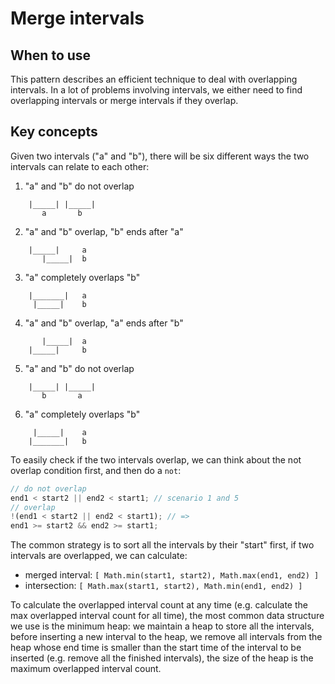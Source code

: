 # Merge intervals

## When to use

This pattern describes an efficient technique to deal with overlapping intervals. In a lot of problems involving intervals, we either need to find overlapping intervals or merge intervals if they overlap.

## Key concepts

Given two intervals ("a" and "b"), there will be six different ways the two intervals can relate to each other:

1. "a" and "b" do not overlap

```
    |_____| |_____|
       a       b
```

2. "a" and "b" overlap, "b" ends after "a"

```
    |_____|     a
       |_____|  b
```

3. "a" completely overlaps "b"

```
    |_______|   a
     |_____|    b
```

4. "a" and "b" overlap, "a" ends after "b"

```
       |_____|  a
    |_____|     b
```

5. "a" and "b" do not overlap

```
    |_____| |_____|
       b       a
```

6. "a" completely overlaps "b"

```
     |_____|    a
    |_______|   b
```

To easily check if the two intervals overlap, we can think about the not overlap condition first, and then do a `not`:

```javascript
// do not overlap
end1 < start2 || end2 < start1; // scenario 1 and 5
// overlap
!(end1 < start2 || end2 < start1); // =>
end1 >= start2 && end2 >= start1;
```

The common strategy is to sort all the intervals by their "start" first, if two intervals are overlapped, we can calculate:

- merged interval: `[ Math.min(start1, start2), Math.max(end1, end2) ]`
- intersection: `[ Math.max(start1, start2), Math.min(end1, end2) ]`

To calculate the overlapped interval count at any time (e.g. calculate the max overlapped interval count for all time), the most common data structure we use is the minimum heap: we maintain a heap to store all the intervals, before inserting a new interval to the heap, we remove all intervals from the heap whose end time is smaller than the start time of the interval to be inserted (e.g. remove all the finished intervals), the size of the heap is the maximum overlapped interval count.
